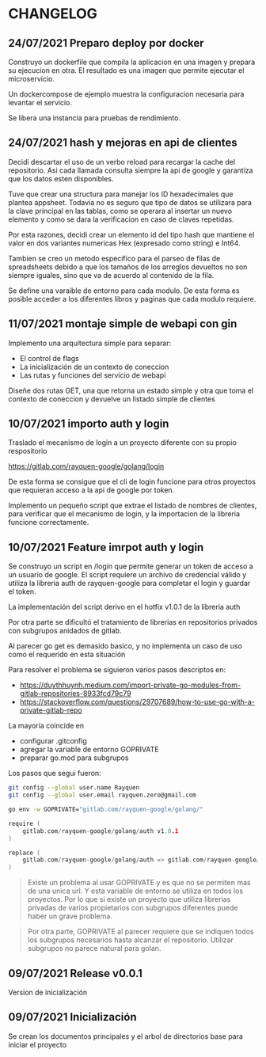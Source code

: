 # CHANGELOG

## 24/07/2021 Preparo deploy por docker

Construyo un dockerfile que compila la aplicacion en una imagen y prepara su ejecucion en otra. El resultado es una imagen que permite ejecutar el microservicio.

Un dockercompose de ejemplo muestra la configuracion necesaria para levantar el servicio.

Se libera una instancia para pruebas de rendimiento.

## 24/07/2021 hash y mejoras en api de clientes

Decidi descartar el uso de un verbo reload para recargar la cache del repositorio.
Asi cada llamada consulta siempre la api de google y garantiza que los datos esten disponibles.

Tuve que crear una structura para manejar los ID hexadecimales que plantea appsheet. Todavia no es seguro que tipo de datos se utilizara para la clave principal en las tablas, como se operara al insertar un nuevo elemento y como se dara la verificacion en caso de claves repetidas.

Por esta razones, decidi crear un elemento id del tipo hash que mantiene el valor en dos variantes numericas Hex (expresado como string) e Int64.

Tambien se creo un metodo especifico para el parseo de filas de spreadsheets debido a que los tamaños de los arreglos devueltos no son siempre iguales, sino que va de acuerdo al contenido de la fila.

Se define una varaible de entorno para cada modulo. De esta forma es posible acceder a los diferentes libros y paginas que cada modulo requiere.

## 11/07/2021 montaje simple de webapi con gin

Implemento una arquitectura simple para separar:

- El control de flags
- La inicialización de un contexto de coneccion
- Las rutas y funciones del servicio de webapi

Diseñe dos rutas GET, una que retorna un estado simple y otra que toma el contexto de coneccion y devuelve un listado simple de clientes

## 10/07/2021 importo auth y login

Traslado el mecanismo de login a un proyecto diferente con su propio respositorio

https://gitlab.com/rayquen-google/golang/login

De esta forma se consigue que el cli de login funcione para otros proyectos que requieran acceso a la api de google por token.

Implemento un pequeño script que extrae el listado de nombres de clientes, para verificar que el mecanismo de login, y la importacion de la libreria funcione correctamente.

## 10/07/2021 Feature imrpot auth y login

Se construyo un script en /login que permite generar un token de acceso a un usuario de google. El script requiere un archivo de credencial válido y utiliza la libreria auth de rayquen-google para completar el login y guardar el token.

La implementación del script derivo en el hotfix v1.0.1 de la libreria auth

Por otra parte se dificultó el tratamiento de librerias en repositorios privados con subgrupos anidados de gitlab.

Al parecer go get es demasido basico, y no implementa un caso de uso como el requerido en esta situación

Para resolver el problema se siguieron varios pasos descriptos en:

- https://duythhuynh.medium.com/import-private-go-modules-from-gitlab-repositories-8933fcd79c79
- https://stackoverflow.com/questions/29707689/how-to-use-go-with-a-private-gitlab-repo

La mayoría coincide en

- configurar .gitconfig
- agregar la variable de entorno GOPRIVATE
- preparar go.mod para subgrupos

Los pasos que segui fueron:

```bash
git config --global user.name Rayquen
git config --global user.email rayquen.zero@gmail.com
```

```bash
go env -w GOPRIVATE="gitlab.com/rayquen-google/golang/"
```

```go
require ( 
    gitlab.com/rayquen-google/golang/auth v1.0.1
)

replace (
    gitlab.com/rayquen-google/golang/auth => gitlab.com/rayquen-google/golang/auth.git v1.0.1
)
```

> Existe un problema al usar GOPRIVATE y es que no se permiten mas de una unica url. Y esta variable de entorno se utiliza en todos los proyectos. Por lo que si existe un proyecto que utiliza librerias privadas de varios propietarios con subgrupos diferentes puede haber un grave problema.

> Por otra parte, GOPRIVATE al parecer requiere que se indiquen todos los subgrupos necesarios hasta alcanzar el repositorio. Utilizar subgrupos no parece natural para golan.

## 09/07/2021 Release v0.0.1

Version de inicialización

## 09/07/2021 Inicialización

Se crean los documentos principales y el arbol de directorios base para iniciar el proyecto
